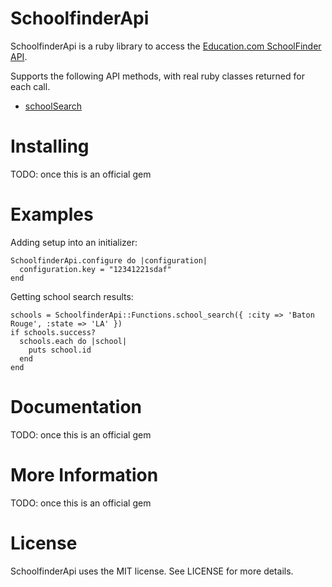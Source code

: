 # SchoolfinderApi

SchoolfinderApi is a ruby library to access the [Education.com SchoolFinder API](http://www.education.com/schoolfinder/tools/webservice/).

Supports the following API methods, with real ruby classes returned for each call.

* [schoolSearch](http://www.education.com/webservice/documentation/?section=schoolsearch)

# Installing

TODO: once this is an official gem

# Examples

Adding setup into an initializer:

    SchoolfinderApi.configure do |configuration|
      configuration.key = "12341221sdaf"
    end

Getting school search results:

    schools = SchoolfinderApi::Functions.school_search({ :city => 'Baton Rouge', :state => 'LA' })
    if schools.success?
      schools.each do |school|
        puts school.id
      end
    end

# Documentation

TODO: once this is an official gem

# More Information

TODO: once this is an official gem

# License

SchoolfinderApi uses the MIT license. See LICENSE for more details.